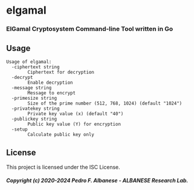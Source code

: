 # elgamal
### ElGamal Cryptosystem Command-line Tool written in Go

## Usage
```
Usage of elgamal:
  -ciphertext string
        Ciphertext for decryption
  -decrypt
        Enable decryption
  -message string
        Message to encrypt
  -primesize string
        Size of the prime number (512, 768, 1024) (default "1024")
  -privatekey string
        Private key value (x) (default "40")
  -publickey string
        Public key value (Y) for encryption
  -setup
        Calculate public key only
```

## License
This project is licensed under the ISC License.

##### Copyright (c) 2020-2024 Pedro F. Albanese - ALBANESE Research Lab.
